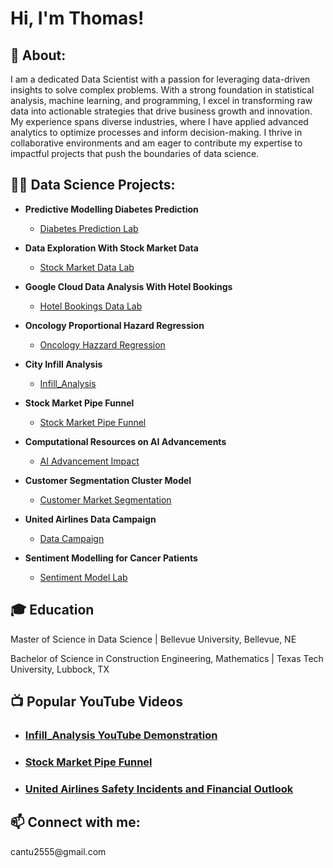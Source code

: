 <h1>Hi, I'm Thomas! </h1>
<h2>💁  About:</h2>
I am a dedicated Data Scientist with a passion for leveraging data-driven insights to solve complex problems. With a strong foundation in statistical analysis, machine learning, and programming, I excel in transforming raw data into actionable strategies that drive business growth and innovation. My experience spans diverse industries, where I have applied advanced analytics to optimize processes and inform decision-making. I thrive in collaborative environments and am eager to contribute my expertise to impactful projects that push the boundaries of data science.
<h2>👨‍💻 Data Science Projects:</h2>

- <b>Predictive Modelling Diabetes Prediction</b>
  - [Diabetes Prediction Lab](https://github.com/cantu2555/-Diabetes-Prediction-Project-/tree/main)

- <b>Data Exploration With Stock Market Data</b>
  - [Stock Market Data Lab](https://github.com/cantu2555/Stock-Market-Data-Lab)
 
- <b>Google Cloud Data Analysis With Hotel Bookings</b>
  - [Hotel Bookings Data Lab](https://github.com/cantu2555/Google-Cloud-Hotel-Bookings-Analysis)

- <b> Oncology Proportional Hazard Regression</b>
  - [Oncology Hazzard Regression](https://github.com/cantu2555/Oncology-Hazard-Regression)
    
- <b> City Infill Analysis</b>
  - [Infill_Analysis](https://github.com/cantu2555/Infill_Analysis)
  
- <b>Stock Market Pipe Funnel</b>
  - [Stock Market Pipe Funnel](https://github.com/cantu2555/-Stock-Market-Pipe-Funnel-)

- <b>Computational Resources on AI Advancements</b>
   - [AI Advancement Impact](https://github.com/cantu2555/AI-Advancement-Impact)

 - <b> Customer Segmentation Cluster Model</b>
   - [Customer Market Segmentation](https://github.com/cantu2555/Marketplace-Customer-Segmentation-Model)
     
 - <b> United Airlines Data Campaign</b>
   - [Data Campaign](https://github.com/cantu2555/Data-Campaign-United-Airlines)
  
- <b>Sentiment Modelling for Cancer Patients</b>
  - [Sentiment Model Lab](https://github.com/cantu2555/Cancer-Sentiment-Model)

<h2>🎓 Education </h2>
  Master of Science in Data Science | Bellevue University, Bellevue, NE
  
  
  Bachelor of Science in Construction Engineering, Mathematics | Texas Tech University, Lubbock, TX

<h2>📺 Popular YouTube Videos</h2>

-  ### [Infill_Analysis YouTube Demonstration](https://youtu.be/4mRkdseSnO8)
-  ### [Stock Market Pipe Funnel](https://youtu.be/pqBF1z3ZyHk)
-  ### [United Airlines Safety Incidents and Financial Outlook](https://youtu.be/MhGbn54edQ0)


<h2>📫 Connect with me:</h2>
  cantu2555@gmail.com


[twitter]: https://twitter.com/joshmadakor
[youtube]: https://www.youtube.com/c/joshmadakor
[instagram]: https://www.instagram.com/joshmadakor/
[linkedin]: https://linkedin.com/in/joshmadakor

<!--
**joshmadakor1/joshmadakor1** is a ✨ _special_ ✨ repository because its `README.md` (this file) appears on your GitHub profile.

Here are some ideas to get you started:

- 🔭 I’m currently working on ...
- 🌱 I’m currently learning ...
- 👯 I’m looking to collaborate on ...
- 🤔 I’m looking for help with ...
- 💬 Ask me about ...
- 📫 How to reach me: ...
- 😄 Pronouns: ...
- ⚡ Fun fact: ...
-->


